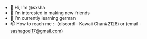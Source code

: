 - 👋 Hi, I’m @sxsha
- 👀 I’m interested in making new friends
- 🌱 I’m currently learning german
- 📫 How to reach me :- (discord - Kawaii Chan#2128) or (email - sashagoel17@gmail.com)

<!---
sxsha/sxsha is a ✨ special ✨ repository because its `README.md` (this file) appears on your GitHub profile.
You can click the Preview link to take a look at your changes.
--->
